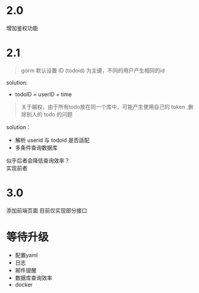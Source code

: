# 2.0
增加鉴权功能

# 2.1
> gorm 默认设置 ID (todoid) 为主键，不同的用户产生相同的id

solution: 
- todoID = userID + time

> 关于越权，由于所有todo放在同一个库中，可能产生使用自己的 token ,删除别人的 todo 
> 的问题

solution：
- 解析 userid 与 todoid 是否适配
- 多条件查询数据库

似乎后者会降低查询效率？   
实现前者

# 3.0
添加前端页面 目前仅实现部分接口


# 等待升级

- 配置yaml
- 日志
- 邮件提醒
- 数据库查询效率
- docker
